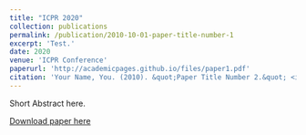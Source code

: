 ```yaml
---
title: "ICPR 2020"
collection: publications
permalink: /publication/2010-10-01-paper-title-number-1
excerpt: 'Test.'
date: 2020
venue: 'ICPR Conference'
paperurl: 'http://academicpages.github.io/files/paper1.pdf'
citation: 'Your Name, You. (2010). &quot;Paper Title Number 2.&quot; <i>Journal 1</i>. 1(2).'
---
```

Short Abstract here.

[Download paper here](http://academicpages.github.io/files/paper1.pdf)
